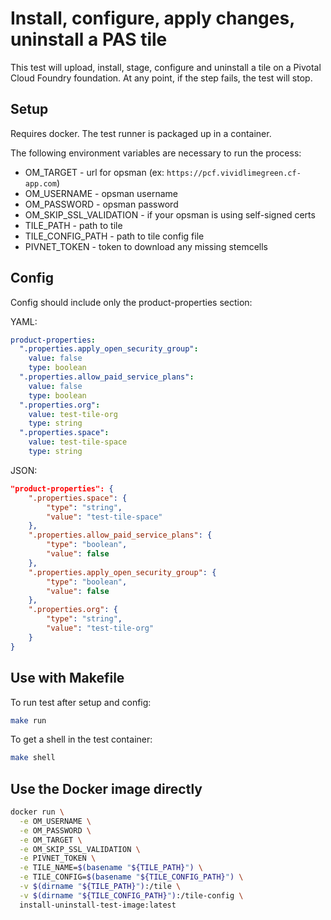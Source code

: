 # Install, configure, apply changes, uninstall a PAS tile

This test will upload, install, stage, configure and uninstall a tile on a Pivotal Cloud Foundry foundation. At any point, if the step fails, the test will stop.

## Setup

Requires docker. The test runner is packaged up in a container.

The following environment variables are necessary to run the process:

- OM_TARGET - url for opsman (ex: `https://pcf.vividlimegreen.cf-app.com`)
- OM_USERNAME - opsman username
- OM_PASSWORD - opsman password
- OM_SKIP_SSL_VALIDATION - if your opsman is using self-signed certs
- TILE_PATH - path to tile
- TILE_CONFIG_PATH - path to tile config file
- PIVNET_TOKEN - token to download any missing stemcells

## Config

Config should include only the product-properties section:

YAML:

```yaml
product-properties:
  ".properties.apply_open_security_group":
    value: false
    type: boolean
  ".properties.allow_paid_service_plans":
    value: false
    type: boolean
  ".properties.org":
    value: test-tile-org
    type: string
  ".properties.space":
    value: test-tile-space
    type: string
```

JSON:

```json
"product-properties": {
    ".properties.space": {
        "type": "string",
        "value": "test-tile-space"
    },
    ".properties.allow_paid_service_plans": {
        "type": "boolean",
        "value": false
    },
    ".properties.apply_open_security_group": {
        "type": "boolean",
        "value": false
    },
    ".properties.org": {
        "type": "string",
        "value": "test-tile-org"
    }
}
```

## Use with Makefile

To run test after setup and config:

```bash
make run
```

To get a shell in the test container:

```bash
make shell
```

## Use the Docker image directly

```bash
docker run \
  -e OM_USERNAME \
  -e OM_PASSWORD \
  -e OM_TARGET \
  -e OM_SKIP_SSL_VALIDATION \
  -e PIVNET_TOKEN \
  -e TILE_NAME=$(basename "${TILE_PATH}") \
  -e TILE_CONFIG=$(basename "${TILE_CONFIG_PATH}") \
  -v $(dirname "${TILE_PATH}"):/tile \
  -v $(dirname "${TILE_CONFIG_PATH}"):/tile-config \
  install-uninstall-test-image:latest
```
